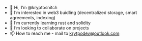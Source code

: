 - 👋 Hi, I’m @kryptosnitch
- 👀 I’m interested in web3 buidling (decentralized storage, smart agreements, indexing)
- 🌱 I’m currently learning rust and solidity
- 💞️ I’m looking to collaborate on projects 
- 📫 How to reach me - mail to krytpodev@outlook.com

<!---
kryptosnitch/kryptosnitch is a ✨ special ✨ repository because its `README.md` (this file) appears on your GitHub profile.
You can click the Preview link to take a look at your changes.
--->

